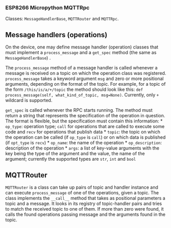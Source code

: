 ### ESP8266 Micropython MQTTRpc

Classes: `MessageHandlerBase`, `MQTTRouter` and `MQTTRpc`.


## Message handlers (operations)

On the device, one may define message handler (operation) classes that must implement a `process_message` and a `get_spec` method (the same as `MessageHandlerBase`) . 

The `process_message` method of a message handler is called whenever a message is received on a topic on which the operation class was registered.
`process_message` takes a keyword argument `msg` and zero or more positional arguments, depending on the format of the topic. 
For example, for a topic of the form `/this/is/a/+/topic` the method should look like this: `def process_message(self, what_kind_of_topic, msg=None)`.
Currently, only `+` wildcard is supported.

`get_spec` is called whenever the RPC starts running. The method must return a string that represents the specification of the operation in question. 
The format is flexible, but the specification must contain this information: 
    * `op_type`: operation type; `call` for operations that are called to execute some code and `recv` for operations that publish data
    * `topic`: the topic on which the operation can be called (if `op_type` is `call`) or on which data is published (if `opt_type` is `recv`)
    * `op_name`: the name of the operation
    * `op_description`: description of the operation
    * `args`: a list of key-value arguments with the key being the type of the argument and the value, the name of the argument; currently the supported types are `str`, `int` and `bool`

## MQTTRouter

`MQTTRouter` is a class can take up pairs of topic and handler instance and can execute `process_message` of one of the operations, given a topic. The class implements the `__call__` method that takes as positional parameters a topic and a message. It looks in its registry of topic-handler pairs and tries to match the received topic to one of them. If more than zero were found, it calls the found operations passing message and the arguments found in the topic.
